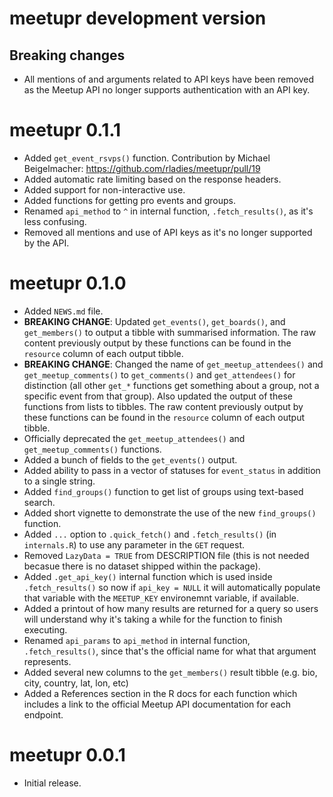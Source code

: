 # meetupr development version

## Breaking changes

* All mentions of and arguments related to API keys have been removed as the Meetup API no longer supports authentication with an API key.

# meetupr 0.1.1
* Added `get_event_rsvps()` function.  Contribution by Michael Beigelmacher: https://github.com/rladies/meetupr/pull/19
* Added automatic rate limiting based on the response headers.
* Added support for non-interactive use.
* Added functions for getting pro events and groups.
* Renamed `api_method` to `^` in internal function, `.fetch_results()`, as it's less confusing.
* Removed all mentions and use of API keys as it's no longer supported by the API.

# meetupr 0.1.0

* Added `NEWS.md` file.
* **BREAKING CHANGE**: Updated `get_events()`, `get_boards()`, and `get_members()` to output a tibble with summarised information. The raw content previously output by these functions can be found in the `resource` column of each output tibble.  
* **BREAKING CHANGE**: Changed the name of `get_meetup_attendees()` and `get_meetup_comments()` to `get_comments()` and `get_attendees()` for distinction (all other `get_*` functions get something about a group, not a specific event from that group).  Also updated the output of these functions from lists to tibbles. The raw content previously output by these functions can be found in the `resource` column of each output tibble.  
* Officially deprecated the `get_meetup_attendees()` and `get_meetup_comments()` functions.
* Added a bunch of fields to the `get_events()` output.
* Added ability to pass in a vector of statuses for `event_status` in addition to a single string.
* Added `find_groups()` function to get list of groups using text-based search.
* Added short vignette to demonstrate the use of the new `find_groups()` function.
* Added `...` option to `.quick_fetch()` and `.fetch_results()` (in `internals.R`) to use any parameter in the `GET` request. 
* Removed `LazyData = TRUE` from DESCRIPTION file (this is not needed becasue there is no dataset shipped within the package).
* Added `.get_api_key()` internal function which is used inside `.fetch_results()` so now if `api_key = NULL` it will automatically populate that variable with the `MEETUP_KEY` environemnt variable, if available.
* Added a printout of how many results are returned for a query so users will understand why it's taking a while for the function to finish executing.
* Renamed `api_params` to `api_method` in internal function, `.fetch_results()`, since that's the official name for what that argument represents.
* Added several new columns to the `get_members()` result tibble (e.g. bio, city, country, lat, lon, etc)
* Added a References section in the R docs for each function which includes a link to the official Meetup API documentation for each endpoint.


# meetupr 0.0.1

* Initial release.
